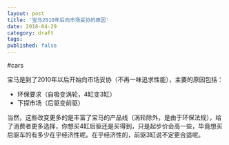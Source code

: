```yaml
---
layout: post
title: '宝马2010年后向市场妥协的原因'
date: 2018-04-29
category: draft
tags: 
published: false
---
```


#cars

宝马是到了2010年以后开始向市场妥协（不再一味追求性能），主要的原因包括：

- 环保要求（自吸变涡轮，4缸变3缸）
- 下探市场（后驱变前驱）

当然，这些改变更多的是丰富了宝马的产品线（涡轮除外，是由于环保法规），给了消费者更多选择，你想买4缸后驱还是买得到，只是起步价会高一些，毕竟想买后驱车的有多少在乎经济性呢。在乎经济性的，前驱3缸说不定更合适呢。